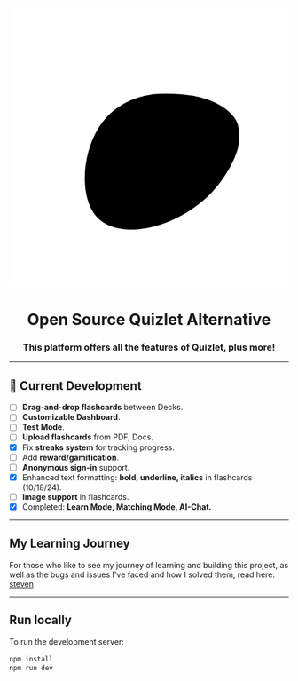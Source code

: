 <div align="center">
  
  ![logo](public/blob.svg)
  
  # Open Source Quizlet Alternative

  ### This platform offers all the features of Quizlet, plus more!
  
</div>

---

## 🚧 Current Development

- [ ] **Drag-and-drop flashcards** between Decks.
- [ ] **Customizable Dashboard**.
- [ ] **Test Mode**.
- [ ] **Upload flashcards** from PDF, Docs.
- [x] Fix **streaks system** for tracking progress.
- [ ] Add **reward/gamification**.
- [ ] **Anonymous sign-in** support.
- [x] Enhanced text formatting: **bold, underline, italics** in flashcards (10/18/24).
- [ ] **Image support** in flashcards.
- [x] Completed: **Learn Mode, Matching Mode, AI-Chat.**

---

## My Learning Journey

For those who like to see my journey of learning and building this project, as well as the bugs and issues I've faced and how I solved them, read here: [steven](https://steven-chen.vercel.app/blog)

---

## Run locally

To run the development server:

```bash
npm install
npm run dev